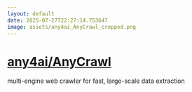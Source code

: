 ```yaml
---
layout: default
date: 2025-07-27T22:27:14.753647
image: assets/any4ai_AnyCrawl_cropped.png
---
```


# [any4ai/AnyCrawl](https://github.com/any4ai/AnyCrawl)

multi-engine web crawler for fast, large-scale data extraction

